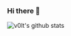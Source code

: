 ### Hi there 👋

![v0lt's github stats](https://github-readme-stats.vercel.app/api?username=v0ltmx&show_icons=true&theme=dark)

<!--
[![Top Langs](https://github-readme-stats.vercel.app/api/top-langs/?username=v0ltmx&layout=compact)](https://github.com/v0ltmx/github-readme-stats)
-->

<!--
**v0ltmx/v0ltmx** is a ✨ _special_ ✨ repository because its `README.md` (this file) appears on your GitHub profile.

Here are some ideas to get you started:

- 🔭 I’m currently working on ...
- 🌱 I’m currently learning ...
- 👯 I’m looking to collaborate on ...
- 🤔 I’m looking for help with ...
- 💬 Ask me about ...
- 📫 How to reach me: ...
- 😄 Pronouns: ...
- ⚡ Fun fact: ...
-->
